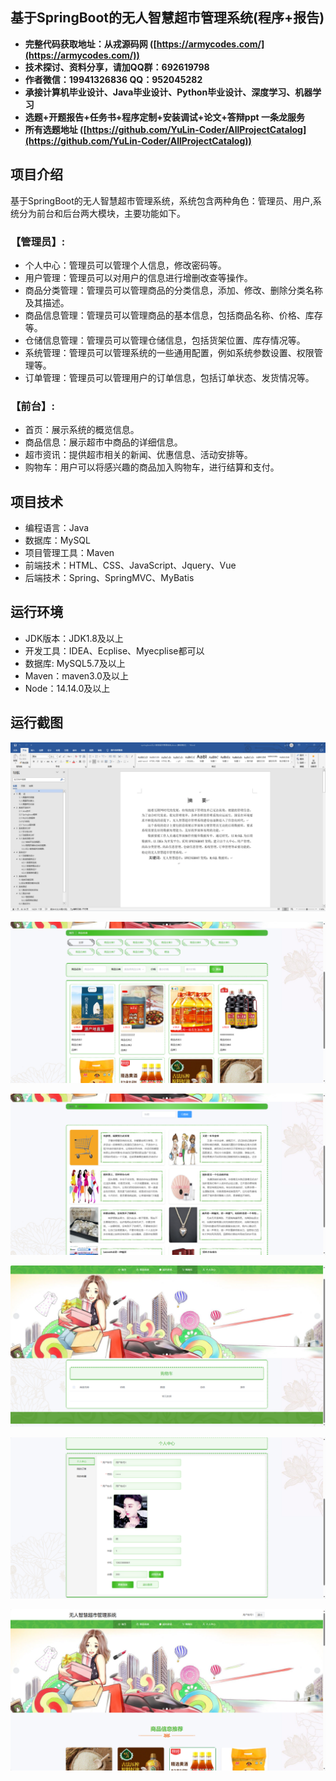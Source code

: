 ## 基于SpringBoot的无人智慧超市管理系统(程序+报告)

- <b>完整代码获取地址：从戎源码网 ([https://armycodes.com/](https://armycodes.com/))</b>
- <b>技术探讨、资料分享，请加QQ群：692619798</b> 
- <b>作者微信：19941326836  QQ：952045282</b> 
- <b>承接计算机毕业设计、Java毕业设计、Python毕业设计、深度学习、机器学习</b>
- <b>选题+开题报告+任务书+程序定制+安装调试+论文+答辩ppt 一条龙服务</b>
- <b>所有选题地址 ([https://github.com/YuLin-Coder/AllProjectCatalog](https://github.com/YuLin-Coder/AllProjectCatalog)) </b>

## 项目介绍
基于SpringBoot的无人智慧超市管理系统，系统包含两种角色：管理员、用户,系统分为前台和后台两大模块，主要功能如下。

### 【管理员】:
- 个人中心：管理员可以管理个人信息，修改密码等。
- 用户管理：管理员可以对用户的信息进行增删改查等操作。
- 商品分类管理：管理员可以管理商品的分类信息，添加、修改、删除分类名称及其描述。
- 商品信息管理：管理员可以管理商品的基本信息，包括商品名称、价格、库存等。
- 仓储信息管理：管理员可以管理仓储信息，包括货架位置、库存情况等。
- 系统管理：管理员可以管理系统的一些通用配置，例如系统参数设置、权限管理等。
- 订单管理：管理员可以管理用户的订单信息，包括订单状态、发货情况等。

### 【前台】:
- 首页：展示系统的概览信息。
- 商品信息：展示超市中商品的详细信息。
- 超市资讯：提供超市相关的新闻、优惠信息、活动安排等。
- 购物车：用户可以将感兴趣的商品加入购物车，进行结算和支付。

## 项目技术
- 编程语言：Java
- 数据库：MySQL
- 项目管理工具：Maven
- 前端技术：HTML、CSS、JavaScript、Jquery、Vue
- 后端技术：Spring、SpringMVC、MyBatis

## 运行环境
- JDK版本：JDK1.8及以上
- 开发工具：IDEA、Ecplise、Myecplise都可以
- 数据库: MySQL5.7及以上
- Maven：maven3.0及以上
- Node：14.14.0及以上

## 运行截图
![](screenshot/1.png)

![](screenshot/2.png)

![](screenshot/3.png)

![](screenshot/4.png)

![](screenshot/5.png)

![](screenshot/6.png)
